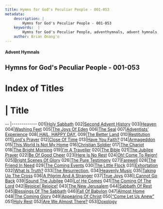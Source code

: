 ```yaml
---
title: Hymns for God's Peculiar People - 001-053
metadata:
    description: |
        Hymns for God's Peculiar People - 001-053
    keywords:  |
        Hymns for God's Peculiar People, adventhymnals, advent hymnals, 001-053
    author: Brian Onang'o
---
```

#### Advent Hymnals
## Hymns for God's Peculiar People - 001-053
# Index of Titles
# | Title                        
-- |-------------
001|[Holy Sabbath](/Hymns-for-God's-Peculiar-People/001-053/001-010/Holy-Sabbath)
002|[Second Advent History](/Hymns-for-God's-Peculiar-People/001-053/001-010/Second-Advent-History)
003|[Heaven](/Hymns-for-God's-Peculiar-People/001-053/001-010/Heaven)
004|[Washing Feet](/Hymns-for-God's-Peculiar-People/001-053/001-010/Washing-Feet)
005|[The Joys Of Eden](/Hymns-for-God's-Peculiar-People/001-053/001-010/The-Joys-Of-Eden)
006|[The Seal](/Hymns-for-God's-Peculiar-People/001-053/001-010/The-Seal)
007|[Adventists’ Experience](/Hymns-for-God's-Peculiar-People/001-053/001-010/Adventists’-Experience)
008|[ HAIL, HAPPY DAY.](/Hymns-for-God's-Peculiar-People/001-053/001-010/-HAIL,-HAPPY-DAY)
009|[The Better Land](/Hymns-for-God's-Peculiar-People/001-053/001-010/The-Better-Land)
010|[Restitution](/Hymns-for-God's-Peculiar-People/001-053/001-010/Restitution)
011|[Lord's Prayer](/Hymns-for-God's-Peculiar-People/001-053/011-020/Lord's-Prayer)
012|[Close Of Time](/Hymns-for-God's-Peculiar-People/001-053/011-020/Close-Of-Time)
013|[Have You Faith?](/Hymns-for-God's-Peculiar-People/001-053/011-020/Have-You-Faith)
014|[Armageddon](/Hymns-for-God's-Peculiar-People/001-053/011-020/Armageddon)
015|[This World Is Not My Home](/Hymns-for-God's-Peculiar-People/001-053/011-020/This-World-Is-Not-My-Home)
016|[Christian Soldier](/Hymns-for-God's-Peculiar-People/001-053/011-020/Christian-Soldier)
017|[The Chariot](/Hymns-for-God's-Peculiar-People/001-053/011-020/The-Chariot)
018|[The Bright Morning](/Hymns-for-God's-Peculiar-People/001-053/011-020/The-Bright-Morning)
019|[I'm A Traveller](/Hymns-for-God's-Peculiar-People/001-053/011-020/I'm-A-Traveller)
020|[The Bible](/Hymns-for-God's-Peculiar-People/001-053/011-020/The-Bible)
021|[The Jubilee Prayer](/Hymns-for-God's-Peculiar-People/001-053/021-030/The-Jubilee-Prayer)
022|[Be Of Good Cheer](/Hymns-for-God's-Peculiar-People/001-053/021-030/Be-Of-Good-Cheer)
023|[Here Is No Rest](/Hymns-for-God's-Peculiar-People/001-053/021-030/Here-Is-No-Rest)
024|[Oh! Come To Reign!](/Hymns-for-God's-Peculiar-People/001-053/021-030/Oh!-Come-To-Reign!)
025|[Bright Scenes Of Glory](/Hymns-for-God's-Peculiar-People/001-053/021-030/Bright-Scenes-Of-Glory)
026|[The Pure Testimony](/Hymns-for-God's-Peculiar-People/001-053/021-030/The-Pure-Testimony)
027|[Farewell](/Hymns-for-God's-Peculiar-People/001-053/021-030/Farewell)
028|[The Friend In Need](/Hymns-for-God's-Peculiar-People/001-053/021-030/The-Friend-In-Need)
029|[The Coming Events](/Hymns-for-God's-Peculiar-People/001-053/021-030/The-Coming-Events)
030|[The Little Flock](/Hymns-for-God's-Peculiar-People/001-053/021-030/The-Little-Flock)
031|[Exhortation](/Hymns-for-God's-Peculiar-People/001-053/031-040/Exhortation)
032|[What Is Truth?](/Hymns-for-God's-Peculiar-People/001-053/031-040/What-Is-Truth)
033|[The Resurrection,](/Hymns-for-God's-Peculiar-People/001-053/031-040/The-Resurrection,)
034|[Heavenly Music](/Hymns-for-God's-Peculiar-People/001-053/031-040/Heavenly-Music)
035|[Taking Up The Cross](/Hymns-for-God's-Peculiar-People/001-053/031-040/Taking-Up-The-Cross)
036|[A Pilgrim And A Stranger](/Hymns-for-God's-Peculiar-People/001-053/031-040/A-Pilgrim-And-A-Stranger)
037|[True Joys](/Hymns-for-God's-Peculiar-People/001-053/031-040/True-Joys)
038|[I Cannot Go Back](/Hymns-for-God's-Peculiar-People/001-053/031-040/I-Cannot-Go-Back)
039|[Sound The Jubilee](/Hymns-for-God's-Peculiar-People/001-053/031-040/Sound-The-Jubilee)
040|[Lo! He Comes](/Hymns-for-God's-Peculiar-People/001-053/031-040/Lo!-He-Comes)
041|[The Coming Of The Lord](/Hymns-for-God's-Peculiar-People/001-053/041-050/The-Coming-Of-The-Lord)
042|[Rejoice! Rejoice!](/Hymns-for-God's-Peculiar-People/001-053/041-050/Rejoice!-Rejoice!)
043|[The New Jerusalem](/Hymns-for-God's-Peculiar-People/001-053/041-050/The-New-Jerusalem)
044|[Sabbath Of Rest](/Hymns-for-God's-Peculiar-People/001-053/041-050/Sabbath-Of-Rest)
045|[Blessings Of The Sabbath](/Hymns-for-God's-Peculiar-People/001-053/041-050/Blessings-Of-The-Sabbath)
046|[Fall Of Babylon](/Hymns-for-God's-Peculiar-People/001-053/041-050/Fall-Of-Babylon)
047|[Almost Home](/Hymns-for-God's-Peculiar-People/001-053/041-050/Almost-Home)
048|[The Coming Glory](/Hymns-for-God's-Peculiar-People/001-053/041-050/The-Coming-Glory)
049|[Appearing Of Christ](/Hymns-for-God's-Peculiar-People/001-053/041-050/Appearing-Of-Christ)
050|[“Come Let Us Anew”](/Hymns-for-God's-Peculiar-People/001-053/041-050/“Come-Let-Us-Anew”)
051|[Holy Rest](/Hymns-for-God's-Peculiar-People/001-053/051-053/Holy-Rest)
052|[Are We Almost There?](/Hymns-for-God's-Peculiar-People/001-053/051-053/Are-We-Almost-There)
053|[Doxology](/Hymns-for-God's-Peculiar-People/001-053/051-053/Doxology)